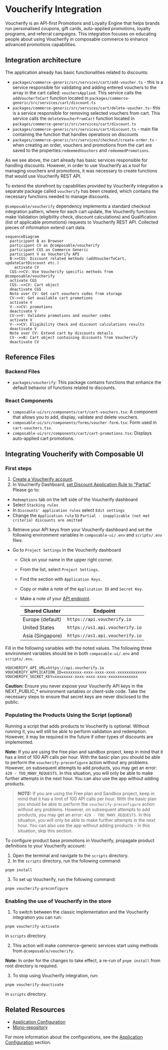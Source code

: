 
# Voucherify Integration

Voucherify is an API-first Promotions and Loyalty Engine that helps brands run personalised coupons, gift cards, auto-applied promotions, loyalty programs, and referral campaigns. This integration focuses on educating people about using Voucherify in composable commerce to enhance advanced promotions capabilities.

## Integration architecture

The application already has basic functionalities related to discounts:
- `packages/commerce-generic/src/services/cart/add-voucher.ts` - this is a service responsible for validating and adding entered vouchers to the array in the cart called: `vouchersApplied`. This service calls the `addVoucherToCart` function located in `packages/commerce-generic/src/services/cart/discount.ts`
- `packages/commerce-generic/src/services/cart/delete-voucher.ts`- this is a service responsible for removing selected vouchers from cart. This service calls the `deleteVoucherFromCart` function located in `packages/commerce-generic/src/services/cart/discount.ts`
- `packages/commerce-generic/src/services/cart/discount.ts` - main file containing the function that handles operations on discounts
- `packages/commerce-generic/src/services/checkout/create-order.ts` - when creating an order, vouchers and promotions from the cart are saved to the properties:`redeemedVouchers` and `redeemedPromotions`.

As we see above, the cart already has basic services responsible for handling discounts.
However, in order to use Voucherify as a tool for managing vouchers and promotions, it was necessary to create functions that would use Voucherify REST API.

To extend the storefront by capabilities provided by Voucherify integration a separate package called `voucherify` has been created, which contains the necessary functions needed to manage discounts.

`@composable/voucherify` dependency implements a standard checkout integration pattern, where for each cart update, the Voucherify functions make Validation (eligibility check, discount calculations) and Qualification (list of applicable promotions) requests to Voucherify REST API. Collected pieces of information extend cart data.

```mermaid
sequenceDiagram
  participant B as Browser
  participant CV as @composable/voucherify
  participant CGS as Commerce Generic
  participant V as Voucherify API
  B->>CGS: Discount related methods (addVoucherToCart, updateCartDiscount etc.)
    activate CV
  CGS->>CV: Use Voucherify specific methods from @composable/voucherify
  activate CGS
  CGS-->>CV: Cart object
  deactivate CGS
  Note over CV: Get cart vouchers codes from storage
  CV->>V: Get available cart promotions
  activate V
  V-->>CV: promotions
  deactivate V
  CV->>V: Validate promotions and voucher codes
  activate V
  V-->>CV: Eligibility check and discount calculations results
  deactivate V
  Note over CV: Extend cart by discounts details
  CV-->>B: Cart object containing discounts from Voucherify
  deactivate CV
```

## Reference Files

### Backend Files

- `packages/voucherify`: This package contains functions that enhance the default behavior of functions related to discounts.

### React Components

- `composable-ui/src/components/cart/cart-vouchers.tsx`: A component that allows you to add, display, validate and delete vouchers.
- `composable-ui/src/components/forms/voucher-form.tsx`: Form used in `cart-vouchers.tsx`.
- `composable-ui/src/components/cart/cart-promotions.tsx`: Displays auto-applied cart promotions.

## Integrating Voucherify with Composable UI

### First steps

1. [Create a Voucherify account](https://app.voucherify.io/#/signup).
2. In Voucherify Dashboard, [set Discount Application Rule to "Partial"](https://support.voucherify.io/article/604-stacking-rules#application-rules)
   Please go to:
- `Redemptions` tab on the left side of the Voucherify dashboard
- Select `Stacking rules`
- In `Discounts' application rules` select `Edit settings`
- Change the `Application rule` to `Partial - inapplicable (not met criteria) discounts are omitted`
3. Retrieve your API keys from your Voucherify dashboard and set the following environment variables in `composable-ui/.env` and `scripts/.env` files:

- Go to `Project Settings` in the Voucherify dashboard
   - Click on your name in the upper right corner.
   - From the list, select `Project Settings`.
   - Find the section with `Application Keys`.
   - Copy or make a note of the `Application ID` and `Secret Key`.
   - Make a note of your [API endpoint](https://docs.voucherify.io/docs/api-endpoints).

     | Shared Cluster   | Endpoint                        |
     |------------------|---------------------------------|
     | Europe (default) | `https://api.voucherify.io`     |
     | United States    | `https://us1.api.voucherify.io` |
     | Asia (Singapore) | `https://as1.api.voucherify.io` |

Fill in the following variables with the noted values. The following three environment variables should be in both `composable-ui/.env` and `scripts/.env`.
```code
VOUCHERIFY_API_URL=https://api.voucherify.io
VOUCHERIFY_APPLICATION_ID=xxxxxxxx-xxxx-xxxx-xxxx-xxxxxxxxxxxxx
VOUCHERIFY_SECRET_KEY=xxxxxxxx-xxxx-xxxx-xxxx-xxxxxxxxxxxxx
```

**Caution:** Ensure you never expose your Voucherify API keys in the NEXT_PUBLIC_* environment variables or client-side code. Take the necessary steps to ensure that secret keys are never disclosed to the public.


### Populating the Products Using the Script (optional)

Running a script that adds products to Voucherify is optional. Without running it, you will still be able to perform validation and redemption.
However, it may be required in the future if other types of discounts are implemented.

**Note:** If you are using the free plan and sandbox project, keep in mind that it has a limit of 100 API calls per hour. 
With the basic plan you should be able to perform the `voucherify-preconfigure` action without any problems. 
However, on subsequent attempts to add products, you may get an error: `429 - TOO_MANY_REQUESTS`.
In this situation, you will only be able to make further attempts in the next hour. You can also use the app without adding products.


> **_NOTE:_**  If you are using the Free plan and Sandbox project, keep in mind that it has a limit of 100 API calls per hour.
With the basic plan you should be able to perform the `voucherify-preconfigure` action without any problems.
However, on subsequent attempts to add products, you may get an error: `429 - TOO_MANY_REQUESTS`.
In this situation, you will only be able to make further attempts in the next hour. You can also use the app without adding products - in this situation, skip this section.

To configure product base promotions in Voucherify, propagate product definitions to your Voucherify account:
1. Open the terminal and navigate to the `scripts` directory.
2. In the `scripts` directory, run the following command:
  ```
  pnpm install
  ```
3. To set up Voucherify, run the following command:
  ```
  pnpm voucherify-preconfigure
  ```

###  Enabling the use of Voucherify in the store

1. To switch between the classic implementation and the Voucherify integration you can run:  
```
pnpm voucherify-activate
``` 
in `scripts` directory.

2. This action will make commerce-generic services start using methods from `@composable/voucherify`.

**Note:** In order for the changes to take effect, a re-run of `pnpm install` from root directory is required.

3. To stop using Voucherify integration, run:
```
pnpm voucherify-deactivate
``` 
in `scripts` directory.


## Related Resources

- [Application Configuration](essentials/configuration.md)
- [Mono-repository](essentials/monorepo.md)

For more information about the configurations, see the [Application Configuration](essentials/configuration.md) section.